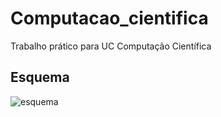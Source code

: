 # Computacao_cientifica
Trabalho prático para UC Computação Científica

## Esquema

![esquema](esquema_cc.png)
